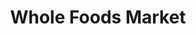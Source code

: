 ---
title: "Whole Foods Market"
url: /chicago/whole-foods-market-east-grand-avenue/
shop: Supermarkt
---